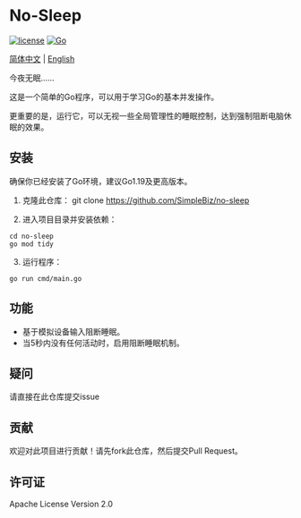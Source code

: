 # No-Sleep
[![license](https://img.shields.io/badge/license-apache-brightgreen.svg?style=flat)](https://github.com/SimpleBiz/no-sleep/blob/main/LICENSE)  [![Go](https://img.shields.io/badge/language-Go-blue.svg)]()

[简体中文](README.md) | [English](README_EN.md)

今夜无眠……

这是一个简单的Go程序，可以用于学习Go的基本并发操作。

更重要的是，运行它，可以无视一些全局管理性的睡眠控制，达到强制阻断电脑休眠的效果。

## 安装

确保你已经安装了Go环境，建议Go1.19及更高版本。

1. 克隆此仓库：
git clone https://github.com/SimpleBiz/no-sleep

2. 进入项目目录并安装依赖：
```
cd no-sleep
go mod tidy
```

3. 运行程序：
```
go run cmd/main.go
```

## 功能

- 基于模拟设备输入阻断睡眠。
- 当5秒内没有任何活动时，启用阻断睡眠机制。

## 疑问

请直接在此仓库提交issue

## 贡献

欢迎对此项目进行贡献！请先fork此仓库，然后提交Pull Request。

## 许可证

Apache License Version 2.0


